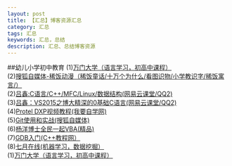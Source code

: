 ```yaml
---
layout: post
title: 【汇总】博客资源汇总
category: 汇总
tags: 汇总  
keywords: 汇总，总结
description: 汇总、总结博客资源
---
```


##幼儿小学初中教育
(1)[万门大学（语言学习，初高中课程）](http://www.wanmen.org/#/)<br>
(2)[搜狐自媒体-稀饭动漫（稀饭童话/十万个为什么/看图识物/小学教识字/稀饭寓言/）](http://my.tv.sohu.com/user/media/album.do?uid=289908928)<br>
(2)[吕鑫:C语言/C++/MFC/Linux/数据结构(网易云课堂/QQ2)](http://study.163.com/course/courseMain.htm?courseId=712019)<br>
(3)[吕鑫：VS2015之博大精深的0基础C语言(网易云课堂/QQ2)](http://study.163.com/course/courseMain.htm?courseId=712019)<br>
(4)[Protel DXP视频教程(我要自学网)](http://www.51zxw.net/list.aspx?cid=287)<br>
(5)[Git使用和实战(搜狐自媒体)](http://my.tv.sohu.com/pl/9102310/index.shtml)<br>
(6)[杨洋博士全民一起VBA(精品)](http://www.yycollege.com/vba)<br>
(7)[GDB入门(C++教程网）](http://i.youku.com/i/UMzc4MjAyOTky/videos)<br>
(8)[七月在线(机器学习，数据挖掘）](https://www.julyedu.com/)<br>
(1)[万门大学（语言学习，初高中课程）](http://www.wanmen.org/#/)<br>







